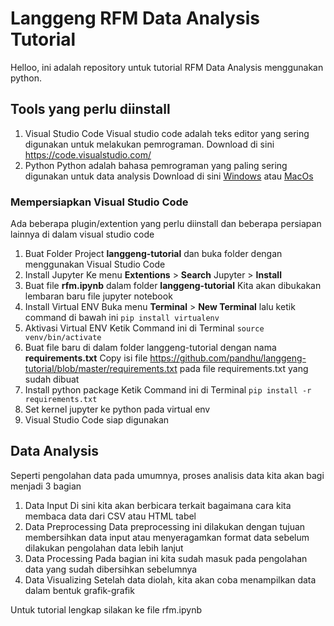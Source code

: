 
# Langgeng RFM Data Analysis Tutorial

  

Helloo, ini adalah repository untuk tutorial RFM Data Analysis menggunakan python.

  

## Tools yang perlu diinstall
1. Visual Studio Code 
	Visual studio code adalah teks editor yang sering digunakan untuk melakukan pemrograman.
	Download di sini https://code.visualstudio.com/
2. Python
	Python adalah bahasa pemrograman yang paling sering digunakan untuk data analysis
	Download di sini [Windows](https://www.python.org/ftp/python/3.11.0/python-3.11.0-amd64.exe) atau [MacOs](https://www.python.org/ftp/python/3.11.0/python-3.11.0-macos11.pkg)

### Mempersiapkan Visual Studio Code
Ada beberapa plugin/extention yang perlu diinstall dan beberapa persiapan lainnya di dalam visual studio code

1. Buat Folder Project **langgeng-tutorial** dan buka folder dengan menggunakan Visual Studio Code
2. Install Jupyter
	Ke menu **Extentions** > **Search** Jupyter > **Install**
3. Buat file **rfm.ipynb** dalam folder **langgeng-tutorial**
	Kita akan dibukakan lembaran baru file jupyter notebook
4. Install Virtual ENV
	Buka menu **Terminal** > **New Terminal** 
	lalu ketik command di bawah ini
	 ``pip install virtualenv``
5. Aktivasi Virtual ENV
	Ketik Command ini di Terminal
	``source venv/bin/activate``
6. Buat file baru di dalam folder langgeng-tutorial dengan nama **requirements.txt**
	Copy isi file https://github.com/pandhu/langgeng-tutorial/blob/master/requirements.txt pada file requirements.txt yang sudah dibuat
7. Install python package
	Ketik Command ini di Terminal
	``pip install -r requirements.txt``
8. Set kernel jupyter ke python pada virtual env
9. Visual Studio Code siap digunakan

## Data Analysis
Seperti pengolahan data pada umumnya, proses analisis data kita akan bagi menjadi 3 bagian

1. Data Input
	Di sini kita akan berbicara terkait bagaimana cara kita membaca data dari CSV atau HTML tabel
2. Data Preprocessing
	Data preprocessing ini dilakukan dengan tujuan membersihkan data input atau menyeragamkan format data sebelum dilakukan pengolahan data lebih lanjut
3. Data Processing
	Pada bagian ini kita sudah masuk pada pengolahan data yang sudah dibersihkan sebelumnya
4. Data Visualizing
	Setelah data diolah, kita akan coba menampilkan data dalam bentuk grafik-grafik

Untuk tutorial lengkap silakan ke file rfm.ipynb